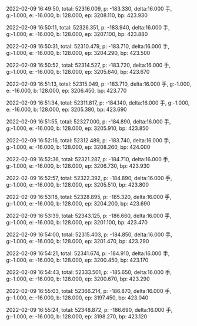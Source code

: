 2022-02-09 16:49:50, total: 52316.009, p: -183.330, delta:16.000 手, g:-1.000, e: -16.000, b: 128.000, ep: 3208.110, bp: 423.930

2022-02-09 16:50:11, total: 52326.351, p: -183.940, delta:16.000 手, g:-1.000, e: -16.000, b: 128.000, ep: 3207.100, bp: 423.880

2022-02-09 16:50:31, total: 52310.479, p: -183.710, delta:16.000 手, g:-1.000, e: -16.000, b: 128.000, ep: 3204.290, bp: 423.500

2022-02-09 16:50:52, total: 52314.527, p: -183.720, delta:16.000 手, g:-1.000, e: -16.000, b: 128.000, ep: 3205.640, bp: 423.670

2022-02-09 16:51:13, total: 52315.049, p: -183.710, delta:16.000 手, g:-1.000, e: -16.000, b: 128.000, ep: 3206.450, bp: 423.770

2022-02-09 16:51:34, total: 52311.817, p: -184.140, delta:16.000 手, g:-1.000, e: -16.000, b: 128.000, ep: 3205.380, bp: 423.690

2022-02-09 16:51:55, total: 52327.000, p: -184.890, delta:16.000 手, g:-1.000, e: -16.000, b: 128.000, ep: 3205.910, bp: 423.850

2022-02-09 16:52:16, total: 52312.489, p: -183.740, delta:16.000 手, g:-1.000, e: -16.000, b: 128.000, ep: 3208.260, bp: 424.000

2022-02-09 16:52:36, total: 52321.287, p: -184.710, delta:16.000 手, g:-1.000, e: -16.000, b: 128.000, ep: 3206.730, bp: 423.930

2022-02-09 16:52:57, total: 52322.392, p: -184.890, delta:16.000 手, g:-1.000, e: -16.000, b: 128.000, ep: 3205.510, bp: 423.800

2022-02-09 16:53:18, total: 52328.895, p: -185.320, delta:16.000 手, g:-1.000, e: -16.000, b: 128.000, ep: 3204.200, bp: 423.690

2022-02-09 16:53:39, total: 52343.125, p: -186.660, delta:16.000 手, g:-1.000, e: -16.000, b: 128.000, ep: 3201.100, bp: 423.470

2022-02-09 16:54:00, total: 52315.403, p: -184.850, delta:16.000 手, g:-1.000, e: -16.000, b: 128.000, ep: 3201.470, bp: 423.290

2022-02-09 16:54:21, total: 52341.674, p: -184.910, delta:16.000 手, g:-1.000, e: -16.000, b: 128.000, ep: 3200.450, bp: 423.170

2022-02-09 16:54:43, total: 52333.501, p: -185.650, delta:16.000 手, g:-1.000, e: -16.000, b: 128.000, ep: 3200.670, bp: 423.290

2022-02-09 16:55:03, total: 52366.214, p: -186.870, delta:16.000 手, g:-1.000, e: -16.000, b: 128.000, ep: 3197.450, bp: 423.040

2022-02-09 16:55:24, total: 52348.872, p: -186.690, delta:16.000 手, g:-1.000, e: -16.000, b: 128.000, ep: 3198.270, bp: 423.120